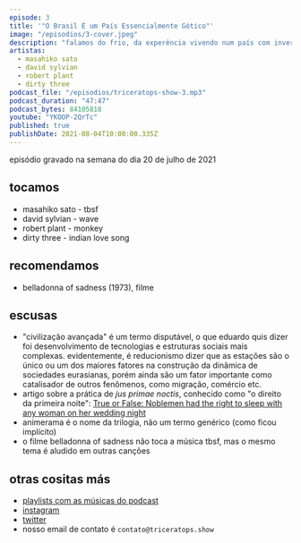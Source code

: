 ```yaml
---
episode: 3
title: '"O Brasil É um País Essencialmente Gótico"'
image: "/episodios/3-cover.jpeg"
description: "falamos do frio, da experência vivendo num país com inverno rigoroso, de ser gótico no brasil e outros"
artistas:
  - masahiko sato
  - david sylvian
  - robert plant
  - dirty three
podcast_file: "/episodios/triceratops-show-3.mp3"
podcast_duration: "47:47"
podcast_bytes: 84105818
youtube: "YKOOP-2QrTc"
published: true
publishDate: 2021-08-04T10:00:00.335Z
---
```


episódio gravado na semana do dia 20 de julho de 2021

## tocamos

* masahiko sato - tbsf
* david sylvian - wave
* robert plant - monkey
* dirty three - indian love song

## recomendamos

* belladonna of sadness (1973), filme

## escusas

* "civilização avançada" é um termo disputável, o que eduardo quis dizer foi desenvolvimento de tecnologias e estruturas sociais mais complexas. evidentemente, é reducionismo dizer que as estações são o único ou um dos maiores fatores na construção da dinâmica de sociedades eurasianas, porém ainda são um fator importante como catalisador de outros fenômenos, como migração, comércio etc.
* artigo sobre a prática de *jus primae noctis*, conhecido como "o direito da primeira noite":
[True or False: Noblemen had the right to sleep with any woman on her wedding night](https://gizmodo.com/true-or-false-noblemen-had-the-right-to-sleep-with-any-5944619)
* animerama é o nome da trilogia, não um termo genérico (como ficou implícito)
* o filme belladonna of sadness não toca a música tbsf, mas o mesmo tema é aludido em outras canções

## otras cositas más

* [playlists com as músicas do podcast](https://www.triceratops.show/playlists/)
* [instagram](https://www.instagram.com/triceratops.show/)
* [twitter](https://twitter.com/TriceratopsShow/)
* nosso email de contato é `contato@triceratops.show`